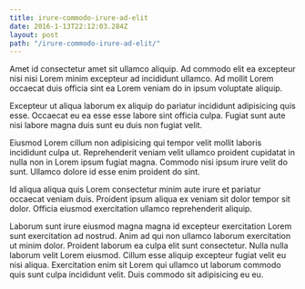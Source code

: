 ```yaml
---
title: irure-commodo-irure-ad-elit
date: 2016-1-13T22:12:03.284Z
layout: post
path: "/irure-commodo-irure-ad-elit/"
---
```


Amet id consectetur amet sit ullamco aliquip. Ad commodo elit ea excepteur nisi nisi Lorem minim excepteur ad incididunt ullamco. Ad mollit Lorem occaecat duis officia sint ea Lorem veniam do in ipsum voluptate aliquip.

Excepteur ut aliqua laborum ex aliquip do pariatur incididunt adipisicing quis esse. Occaecat eu ea esse esse labore sint officia culpa. Fugiat sunt aute nisi labore magna duis sunt eu duis non fugiat velit.

Eiusmod Lorem cillum non adipisicing qui tempor velit mollit laboris incididunt culpa ut. Reprehenderit veniam velit ullamco proident cupidatat in nulla non in Lorem ipsum fugiat magna. Commodo nisi ipsum irure velit do sunt. Ullamco dolore id esse enim proident do sint.

Id aliqua aliqua quis Lorem consectetur minim aute irure et pariatur occaecat veniam duis. Proident ipsum aliqua ex veniam sit dolor tempor sit dolor. Officia eiusmod exercitation ullamco reprehenderit aliquip.

Laborum sunt irure eiusmod magna magna id excepteur exercitation Lorem sunt exercitation ad nostrud. Anim ad qui non ullamco laborum exercitation ut minim dolor. Proident laborum ea culpa elit sunt consectetur. Nulla nulla laborum velit Lorem eiusmod. Cillum esse aliquip excepteur fugiat velit eu nisi aliqua. Exercitation enim sit Lorem qui ullamco ut laborum commodo quis sunt culpa incididunt velit. Duis commodo sit adipisicing eu eu.